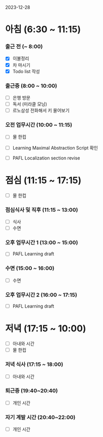 2023-12-28
# 아침 (6:30 ~ 11:15)

### 출근 전 (~ 8:00)
- [x] 이불정리 
- [x] 차 마시기 
- [x] Todo list 작성 

### 출근중 (8:00 ~ 10:00)
- [ ] 은행 방문
- [ ] 독서 (미라클 모닝)
- [ ] 르노삼성 전화해서 키 물어보기

### 오전 업무시간 (10:00 ~ 11:15)
- [ ] 물 한컵
- [ ] Learning Maximal Abstraction Script 확인
- [ ] PAFL Localization section revise


# 점심 (11:15 ~ 17:15)
- [ ] 물 한컵

### 점심식사 및 직후 (11:15 ~ 13:00)
- [ ] 식사
- [ ] 수면
### 오후 업무시간 1 (13:00 ~ 15:00)
- [ ] PAFL Learning draft
### 수면 (15:00 ~ 16:00)
- [ ] 수면

### 오후 업무시간 2 (16:00 ~ 17:15)
- [ ] PAFL Learning draft

# 저녁 (17:15 ~ 10:00)
- [ ] 아내와 시간
- [ ] 물 한컵

### 저녁 식사 (17:15 ~ 18:00)
- [ ] 아내와 시간

### 퇴근중 (19:40~20:40)
- [ ] 개인 시간
### 자기 계발 시간 (20:40~22:00)
- [ ] 개인 시간




